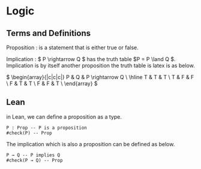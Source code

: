 # Logic

## Terms and Definitions

Proposition : is a statement that is either true or false. 

Implication :  $ P \rightarrow Q $ has the truth table $P = P \land Q $. Implication is by itself another proposition 
the truth table is latex is as below.  
  
$ \begin{array}{|c|c|c|}
P & Q & P \rightarrow Q \\
\hline
T & T & T \\
T & F & F \\
F & T & T \\
F & F & T \\
\end{array} $

## Lean 

in Lean, we can define a proposition as a type. 

```lean
P : Prop -- P is a proposition
#check(P) -- Prop
```

The implication which is also a proposition can be defined as below. 

```lean
P → Q -- P implies Q
#check(P → Q) -- Prop
```